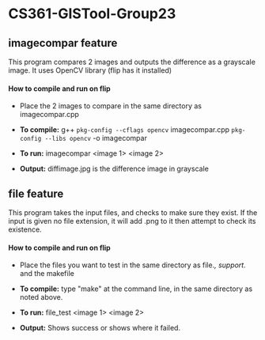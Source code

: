 # CS361-GISTool-Group23

## imagecompar feature 

This program compares 2 images and outputs the difference as a grayscale image.
It uses OpenCV library (flip has it installed)  

#### How to compile and run on flip

- Place the 2 images to compare in the same directory as imagecompar.cpp

- **To compile:** g++ `pkg-config --cflags opencv` imagecompar.cpp `pkg-config --libs opencv` -o imagecompar  
- **To run:** imagecompar <image 1> <image 2>
- **Output:** diffimage.jpg is the difference image in grayscale

## file feature

This program takes the input files, and checks to make sure they exist. 
If the input is given no file extension, it will add .png to it then attempt to check its existence.

#### How to compile and run on flip

- Place the files you want to test in the same directory as file.*, support.* and the makefile

- **To compile:** type "make" at the command line, in the same directory as noted above.  
- **To run:** file_test <image 1> <image 2> <damage specification>
- **Output:** Shows success or shows where it failed.
